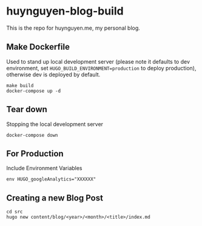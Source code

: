# huynguyen-blog-build
This is the repo for huynguyen.me, my personal blog.

## Make Dockerfile
Used to stand up local development server (please note it defaults to dev environment, set `HUGO_BUILD_ENVIRONMENT=production` to deploy production), otherwise dev is deployed by default.
```
make build
docker-compose up -d
```

## Tear down
Stopping the local development server
```
docker-compose down
```

## For Production
Include Environment Variables
```
env HUGO_googleAnalytics="XXXXXX"
```

## Creating a new Blog Post
```
cd src
hugo new content/blog/<year>/<month>/<title>/index.md
```